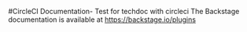 #CircleCI
Documentation- 
Test for techdoc with circleci
The Backstage documentation is available at https://backstage.io/plugins
